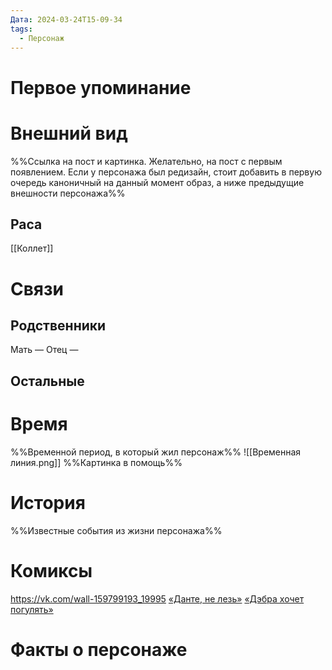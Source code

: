 ```yaml
---
Дата: 2024-03-24T15-09-34
tags:
  - Персонаж
---
```

# Первое упоминание

# Внешний вид
%%Ссылка на пост и картинка. Желательно, на пост с первым появлением. Если у персонажа был редизайн, стоит добавить в первую очередь каноничный на данный момент образ, а ниже предыдущие внешности персонажа%%
## Раса
[[Коллет]]
# Связи
## Родственники
Мать —
Отец — 
## Остальные 
# Время
%%Временной период, в который жил персонаж%%
![[Временная линия.png]]
%%Картинка в помощь%%
# История
%%Известные события из жизни персонажа%%
# Комиксы
https://vk.com/wall-159799193_19995
[«Данте, не лезь»](https://telegra.ph/Dante-ne-lez-03-26)
[«Дэбра хочет погулять»](https://telegra.ph/Dehbra-hochet-pogulyat-03-29)
# Факты о персонаже